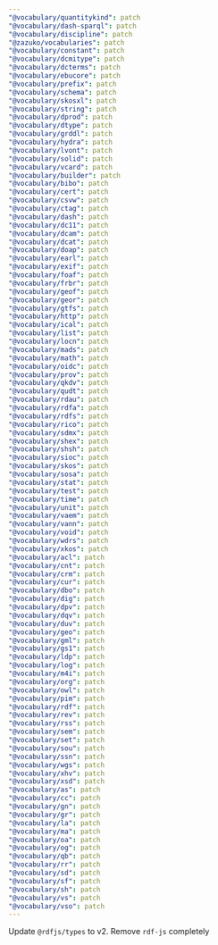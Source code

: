 ```yaml
---
"@vocabulary/quantitykind": patch
"@vocabulary/dash-sparql": patch
"@vocabulary/discipline": patch
"@zazuko/vocabularies": patch
"@vocabulary/constant": patch
"@vocabulary/dcmitype": patch
"@vocabulary/dcterms": patch
"@vocabulary/ebucore": patch
"@vocabulary/prefix": patch
"@vocabulary/schema": patch
"@vocabulary/skosxl": patch
"@vocabulary/string": patch
"@vocabulary/dprod": patch
"@vocabulary/dtype": patch
"@vocabulary/grddl": patch
"@vocabulary/hydra": patch
"@vocabulary/lvont": patch
"@vocabulary/solid": patch
"@vocabulary/vcard": patch
"@vocabulary/builder": patch
"@vocabulary/bibo": patch
"@vocabulary/cert": patch
"@vocabulary/csvw": patch
"@vocabulary/ctag": patch
"@vocabulary/dash": patch
"@vocabulary/dc11": patch
"@vocabulary/dcam": patch
"@vocabulary/dcat": patch
"@vocabulary/doap": patch
"@vocabulary/earl": patch
"@vocabulary/exif": patch
"@vocabulary/foaf": patch
"@vocabulary/frbr": patch
"@vocabulary/geof": patch
"@vocabulary/geor": patch
"@vocabulary/gtfs": patch
"@vocabulary/http": patch
"@vocabulary/ical": patch
"@vocabulary/list": patch
"@vocabulary/locn": patch
"@vocabulary/mads": patch
"@vocabulary/math": patch
"@vocabulary/oidc": patch
"@vocabulary/prov": patch
"@vocabulary/qkdv": patch
"@vocabulary/qudt": patch
"@vocabulary/rdau": patch
"@vocabulary/rdfa": patch
"@vocabulary/rdfs": patch
"@vocabulary/rico": patch
"@vocabulary/sdmx": patch
"@vocabulary/shex": patch
"@vocabulary/shsh": patch
"@vocabulary/sioc": patch
"@vocabulary/skos": patch
"@vocabulary/sosa": patch
"@vocabulary/stat": patch
"@vocabulary/test": patch
"@vocabulary/time": patch
"@vocabulary/unit": patch
"@vocabulary/vaem": patch
"@vocabulary/vann": patch
"@vocabulary/void": patch
"@vocabulary/wdrs": patch
"@vocabulary/xkos": patch
"@vocabulary/acl": patch
"@vocabulary/cnt": patch
"@vocabulary/crm": patch
"@vocabulary/cur": patch
"@vocabulary/dbo": patch
"@vocabulary/dig": patch
"@vocabulary/dpv": patch
"@vocabulary/dqv": patch
"@vocabulary/duv": patch
"@vocabulary/geo": patch
"@vocabulary/gml": patch
"@vocabulary/gs1": patch
"@vocabulary/ldp": patch
"@vocabulary/log": patch
"@vocabulary/m4i": patch
"@vocabulary/org": patch
"@vocabulary/owl": patch
"@vocabulary/pim": patch
"@vocabulary/rdf": patch
"@vocabulary/rev": patch
"@vocabulary/rss": patch
"@vocabulary/sem": patch
"@vocabulary/set": patch
"@vocabulary/sou": patch
"@vocabulary/ssn": patch
"@vocabulary/wgs": patch
"@vocabulary/xhv": patch
"@vocabulary/xsd": patch
"@vocabulary/as": patch
"@vocabulary/cc": patch
"@vocabulary/gn": patch
"@vocabulary/gr": patch
"@vocabulary/la": patch
"@vocabulary/ma": patch
"@vocabulary/oa": patch
"@vocabulary/og": patch
"@vocabulary/qb": patch
"@vocabulary/rr": patch
"@vocabulary/sd": patch
"@vocabulary/sf": patch
"@vocabulary/sh": patch
"@vocabulary/vs": patch
"@vocabulary/vso": patch
---
```


Update `@rdfjs/types` to v2. Remove `rdf-js` completely
